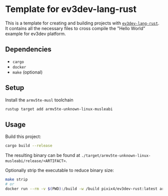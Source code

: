 # Template for ev3dev-lang-rust

This is a template for creating and building projects with [`ev3dev-lang-rust`](https://github.com/pixix4/ev3dev-lang-rust). It contains all the necessary files to cross compile the "Hello World" example for ev3dev platform.

## Dependencies

- `cargo`
- `docker`
- `make` (optional)

## Setup

Install the `armv5te-musl` toolchain

```bash
rustup target add armv5te-unknown-linux-musleabi
```

## Usage

Build this project:

```bash
cargo build --release
```

The resulting binary can be found at `./target/armv5te-unknown-linux-musleabi/release/<ARTIFACT>`.

Optionally strip the executable to reduce binary size:

```bash
make strip
# or
docker run --rm -v $(PWD):/build -w /build pixix4/ev3dev-rust:latest arm-linux-gnueabi-strip /build/target/armv5te-unknown-linux-musleabi/release/<ARTIFACT>
```
